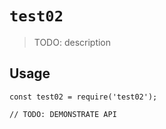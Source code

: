 # `test02`

> TODO: description

## Usage

```
const test02 = require('test02');

// TODO: DEMONSTRATE API
```
